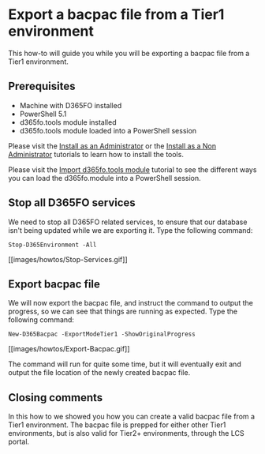 ﻿# **Export a bacpac file from a Tier1 environment**

This how-to will guide you while you will be exporting a bacpac file from a Tier1 environment.

## **Prerequisites**
* Machine with D365FO installed
* PowerShell 5.1
* d365fo.tools module installed
* d365fo.tools module loaded into a PowerShell session

Please visit the [Install as an Administrator](https://github.com/d365collaborative/d365fo.tools/wiki/Tutorial-First-Time-Install-Administrator) or the [Install as a Non Administrator](https://github.com/d365collaborative/d365fo.tools/wiki/Tutorial-First-Time-Install-Non-Administrator) tutorials to learn how to install the tools.

Please visit the [Import d365fo.tools module](https://github.com/d365collaborative/d365fo.tools/wiki/Tutorial-Import-Module) tutorial to see the different ways you can load the d365fo.module into a PowerShell session.

## **Stop all D365FO services**
We need to stop all D365FO related services, to ensure that our database isn't being updated while we are exporting it. Type the following command:

```
Stop-D365Environment -All
```

[[images/howtos/Stop-Services.gif]]

## **Export bacpac file**
We will now export the bacpac file, and instruct the command to output the progress, so we can see that things are running as expected. Type the following command:

```
New-D365Bacpac -ExportModeTier1 -ShowOriginalProgress
```

[[images/howtos/Export-Bacpac.gif]]

The command will run for quite some time, but it will eventually exit and output the file location of the newly created bacpac file.

## **Closing comments**
In this how to we showed you how you can create a valid bacpac file from a Tier1 environment. The bacpac file is prepped for either other Tier1 environments, but is also valid for Tier2+ environments, through the LCS portal.
